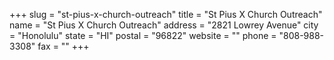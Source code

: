 +++
slug = "st-pius-x-church-outreach"
title = "St Pius X Church Outreach"
name = "St Pius X Church Outreach"
address = "2821 Lowrey Avenue"
city = "Honolulu"
state = "HI"
postal = "96822"
website = ""
phone = "808-988-3308"
fax = ""
+++
